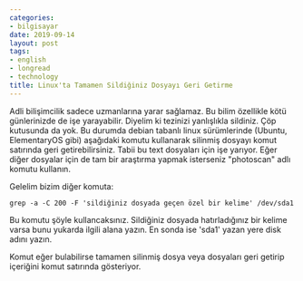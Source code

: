 ```yaml
---
categories:
- bilgisayar
date: 2019-09-14
layout: post
tags:
- english
- longread
- technology
title: Linux'ta Tamamen Sildiğiniz Dosyayı Geri Getirme
---
```


Adli bilişimcilik sadece uzmanlarına yarar sağlamaz. Bu bilim özellikle kötü günlerinizde de işe yarayabilir. Diyelim ki tezinizi yanlışlıkla sildiniz. Çöp kutusunda da yok. Bu durumda debian tabanlı linux sürümlerinde (Ubuntu, ElementaryOS gibi) aşağıdaki komutu kullanarak silinmiş dosyayı komut satırında geri getirebilirsiniz. Tabii bu text dosyaları için işe yarıyor. Eğer diğer dosyalar için de tam bir araştırma yapmak isterseniz "photoscan" adlı komutu kullanın.

Gelelim bizim diğer komuta:

```
grep -a -C 200 -F 'sildiğiniz dosyada geçen özel bir kelime' /dev/sda1
```

Bu komutu şöyle kullancaksınız. Sildiğiniz dosyada hatırladığınız bir kelime varsa bunu yukarda ilgili alana yazın. En sonda ise 'sda1' yazan yere disk adını yazın.

Komut eğer bulabilirse tamamen silinmiş dosya veya dosyaları geri getirip içeriğini komut satırında gösteriyor.
